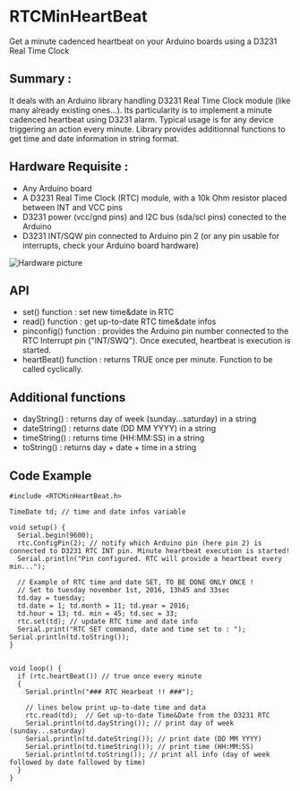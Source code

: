 # RTCMinHeartBeat
Get a minute cadenced heartbeat on your Arduino boards using a D3231 Real Time Clock

## Summary :
It deals with an Arduino library handling D3231 Real Time Clock module (like many already existing ones...).
Its particularity is to implement a minute cadenced heartbeat using D3231 alarm.
Typical usage is for any device triggering an action every minute.
Library provides additionnal functions to get time and date information in string format.

## Hardware Requisite :
- Any Arduino board
- A D3231 Real Time Clock (RTC) module, with a 10k Ohm resistor placed between INT and VCC pins
- D3231 power (vcc/gnd pins) and I2C bus (sda/scl pins) conected to the Arduino
- D3231 INT/SQW pin connected to Arduino pin 2 (or any pin usable for interrupts, check your Arduino board hardware)

![Hardware picture](https://github.com/franckmarini/RTCMinHeartBeat/blob/pictures/Arduino_D3231_pic.jpg)

## API
- set() function : set new time&date in RTC
- read() function : get up-to-date RTC time&date infos
- pinconfig() function : provides the Arduino pin number connected to the RTC Interrupt pin ("INT/SWQ"). Once executed, heartbeat is execution is started.
- heartBeat() function : returns TRUE once per minute. Function to be called cyclically.

## Additional functions
- dayString() : returns day of week (sunday...saturday) in a string
- dateString() : returns date (DD MM YYYY) in a string
- timeString() : returns time (HH:MM:SS) in a string
- toString() : returns day + date + time in a string

## Code Example
```
#include <RTCMinHeartBeat.h>

TimeDate td; // time and date infos variable

void setup() {
  Serial.begin(9600);
  rtc.ConfigPin(2); // notify which Arduino pin (here pin 2) is connected to D3231 RTC INT pin. Minute heartbeat execution is started!
  Serial.println("Pin configured. RTC will provide a heartbeat every min...");

  // Example of RTC time and date SET, TO BE DONE ONLY ONCE !
  // Set to tuesday november 1st, 2016, 13h45 and 33sec
  td.day = tuesday; 
  td.date = 1; td.month = 11; td.year = 2016;
  td.hour = 13; td. min = 45; td.sec = 33;
  rtc.set(td); // update RTC time and date info
  Serial.print("RTC SET command, date and time set to : "); Serial.println(td.toString());
}


void loop() {
  if (rtc.heartBeat()) // true once every minute
  {
    Serial.println("### RTC Hearbeat !! ###");

    // lines below print up-to-date time and data
    rtc.read(td);  // Get up-to-date Time&Date from the D3231 RTC
    Serial.println(td.dayString()); // print day of week (sunday...saturday) 
    Serial.println(td.dateString()); // print date (DD MM YYYY)
    Serial.println(td.timeString()); // print time (HH:MM:SS)
    Serial.println(td.toString()); // print all info (day of week followed by date fallowed by time)
  }
}
```